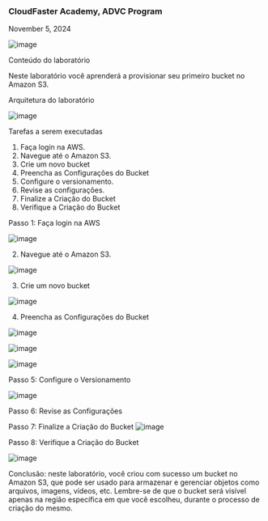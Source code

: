<h3>CloudFaster Academy, ADVC Program</h3>
<p>November 5, 2024<br></p>

![image](https://github.com/user-attachments/assets/eb99cf4b-84cd-4bdf-abcc-ba7ae6436a3c)

Conteúdo do laboratório

Neste laboratório você aprenderá a provisionar seu primeiro bucket no Amazon S3.



Arquitetura do laboratório

![image](https://github.com/user-attachments/assets/a9b97665-4bd5-48e6-bea8-d0083d639290)

Tarefas a serem executadas

1. Faça login na AWS.
2. Navegue até o Amazon S3.
3. Crie um novo bucket
4. Preencha as Configurações do Bucket
5. Configure o versionamento. 
6. Revise as configurações.
7. Finalize a Criação do Bucket
8. Verifique a Criação do Bucket




Passo 1: Faça login na AWS

![image](https://github.com/user-attachments/assets/1d695c60-de1f-4ef4-b8bb-a06432c3d916)

2. Navegue até o Amazon S3.

![image](https://github.com/user-attachments/assets/471abf55-a774-4f2e-bf05-e75abc54d2d6)

3. Crie um novo bucket

![image](https://github.com/user-attachments/assets/bd809f4b-5001-4ee5-a3bb-59b3d5fa9ffd)

4. Preencha as Configurações do Bucket

![image](https://github.com/user-attachments/assets/58ca2466-0435-44e1-8d2e-ae174af46e6b)

![image](https://github.com/user-attachments/assets/edb461b9-f4d7-4a14-9997-a818a5b282d2)

![image](https://github.com/user-attachments/assets/0efbb9a4-e341-4057-a526-7d67e3a7ea2f)

Passo 5: Configure o Versionamento

![image](https://github.com/user-attachments/assets/96c8b226-2cf7-45c5-90fe-fd20ee725719)


Passo 6: Revise as Configurações

Passo 7: Finalize a Criação do Bucket
![image](https://github.com/user-attachments/assets/9cc52109-1e70-4aff-afe7-11ad88c3d05c)


Passo 8: Verifique a Criação do Bucket

![image](https://github.com/user-attachments/assets/612ddf5c-9453-4d46-a1ef-fbb0228257dc)


<p>Conclusão: neste laboratório, você criou com sucesso um bucket no Amazon S3, que pode ser usado para armazenar e gerenciar objetos como arquivos, imagens, vídeos, etc. Lembre-se de que o bucket será visível apenas na região específica em que você escolheu, durante o processo de criação do mesmo.</p>
